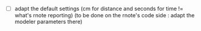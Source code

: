 - [ ] adapt the default settings (cm for distance and seconds for time != what's rnote reporting) (to be done on the rnote's code side : adapt the modeler parameters there)
